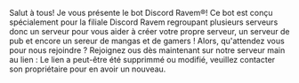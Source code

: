 Salut à tous!
Je vous présente le bot Discord Ravem®! 
Ce bot est conçu spécialement pour la filiale Discord Ravem regroupant plusieurs serveurs donc un serveur pour vous aider à créer votre propre serveur, un serveur de pub et encore un sereur de mangas et de gamers !
Alors, qu'attendez vous pour nous rejoindre ? Rejoignez ous dès maintenant sur notre serveur main au lien : Le lien a peut-être été supprimmé ou modifié, veuillez contacter son propriétaire pour en avoir un nouveau.
